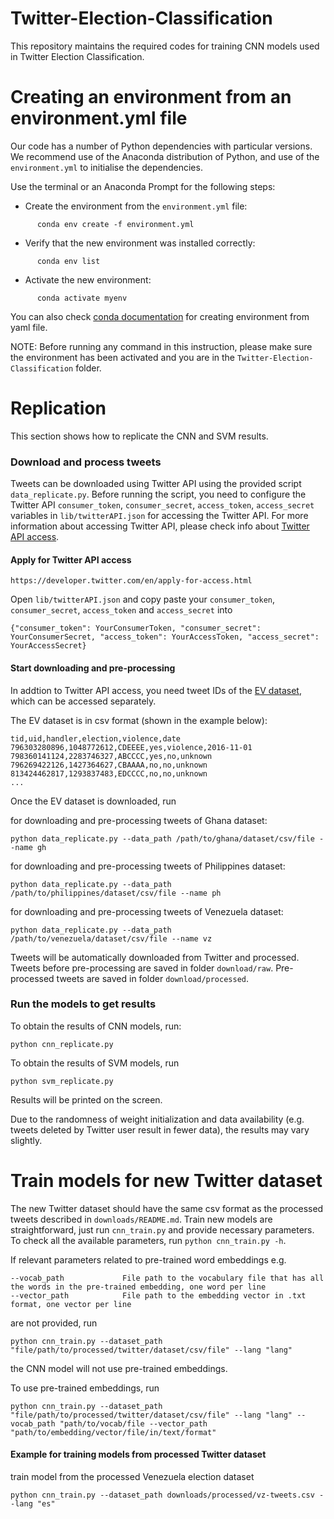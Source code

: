 # Twitter-Election-Classification

This repository maintains the required codes for training CNN models used in Twitter Election Classification.

# Creating an environment from an environment.yml file

Our code has a number of Python dependencies with particular versions. We recommend use of the Anaconda distribution of Python, and use of the ``environment.yml`` to initialise the dependencies. 

Use the terminal or an Anaconda Prompt for the following steps:

- Create the environment from the ``environment.yml`` file:
```
      conda env create -f environment.yml
```

- Verify that the new environment was installed correctly:
```
      conda env list
```

- Activate the new environment: 
```
      conda activate myenv
```

You can also check [conda documentation](https://docs.conda.io/projects/conda/en/latest/user-guide/tasks/manage-environments.html#creating-an-environment-from-an-environment-yml-file) for creating environment from yaml file.

NOTE: Before running any command in this instruction, please make sure the environment has been activated and you are in the ```Twitter-Election-Classification``` folder.

# Replication
This section shows how to replicate the CNN and SVM results. 

### Download and process tweets
Tweets can be downloaded using Twitter API using the provided script ``data_replicate.py``. Before running the script, you need to configure the Twitter API ``consumer_token``, ``consumer_secret``, ``access_token``, ``access_secret`` variables in ```lib/twitterAPI.json``` for accessing the Twitter API.
For more information about accessing Twitter API, please check info about [Twitter API access](https://developer.twitter.com/en/apply-for-access.html). 

#### Apply for Twitter API access

```
https://developer.twitter.com/en/apply-for-access.html
```
Open ```lib/twitterAPI.json``` and copy paste your ```consumer_token```, ```consumer_secret```, ```access_token``` and ```access_secret``` into
```
{"consumer_token": YourConsumerToken, "consumer_secret": YourConsumerSecret, "access_token": YourAccessToken, "access_secret": YourAccessSecret}
```

#### Start downloading and pre-processing

In addtion to Twitter API access, you need tweet IDs of the [EV dataset](http://researchdata.gla.ac.uk/564/), which can be accessed separately. 

The EV dataset is in csv format (shown in the example below):
```
tid,uid,handler,election,violence,date
796303280896,1048772612,CDEEEE,yes,violence,2016-11-01
798360141124,2283746327,ABCCCC,yes,no,unknown
796269422126,1427364627,CBAAAA,no,no,unknown
813424462817,1293837483,EDCCCC,no,no,unknown
...
```

Once the EV dataset is downloaded, run

for downloading and pre-processing tweets of Ghana dataset:
```
python data_replicate.py --data_path /path/to/ghana/dataset/csv/file --name gh
```
for downloading and pre-processing tweets of Philippines dataset:
```
python data_replicate.py --data_path /path/to/philippines/dataset/csv/file --name ph
```
for downloading and pre-processing tweets of Venezuela dataset:
```
python data_replicate.py --data_path /path/to/venezuela/dataset/csv/file --name vz
```
Tweets will be automatically downloaded from Twitter and processed. 
Tweets before pre-processing are saved in folder ```download/raw```.
Pre-processed tweets are saved in folder ```download/processed```.

### Run the models to get results
To obtain the results of CNN models, run:
```
python cnn_replicate.py
``` 

To obtain the results of SVM models, run
```
python svm_replicate.py
```
Results will be printed on the screen.

Due to the randomness of weight initialization and data availability (e.g. tweets deleted by Twitter user result in fewer data), the results may vary slightly.

# Train models for new Twitter dataset
The new Twitter dataset should have the same csv format as the processed tweets described in ``downloads/README.md``. Train new models are straightforward, just run ``` cnn_train.py ``` and provide necessary parameters. 
To check all the available parameters, run ```python cnn_train.py -h```.

If relevant parameters related to pre-trained word embeddings
 e.g.
 ```
 --vocab_path             File path to the vocabulary file that has all the words in the pre-trained embedding, one word per line
 --vector_path            File path to the embedding vector in .txt format, one vector per line
 ```
are not provided, run
```
python cnn_train.py --dataset_path "file/path/to/processed/twitter/dataset/csv/file" --lang "lang"
```
the CNN model will not use pre-trained embeddings.

To use pre-trained embeddings, run
```
python cnn_train.py --dataset_path "file/path/to/processed/twitter/dataset/csv/file" --lang "lang" --vocab_path "path/to/vocab/file --vector_path "path/to/embedding/vector/file/in/text/format"
```

#### Example for training models from processed Twitter dataset
train model from the processed Venezuela election dataset
```
python cnn_train.py --dataset_path downloads/processed/vz-tweets.csv --lang "es"
```

 
